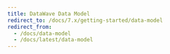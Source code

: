 ```yaml
---
title: DataWave Data Model
redirect_to: /docs/7.x/getting-started/data-model
redirect_from:
  - /docs/data-model
  - /docs/latest/data-model
---
```

